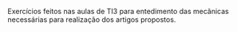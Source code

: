 Exercícios feitos nas aulas de TI3 para entedimento das mecânicas necessárias para realização dos artigos propostos.
